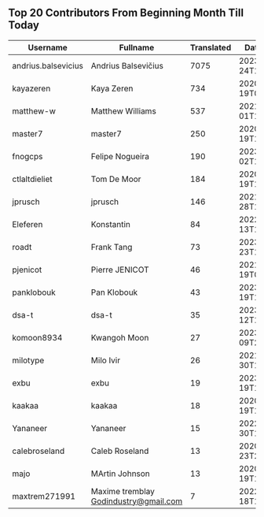 ## Top 20 Contributors From Beginning Month Till Today ##
|Username|Fullname|Translated|DateJoined|
|--------|--------|----------|----------|
|andrius.balsevicius|Andrius Balsevičius|7075|2023-03-24T13:18:42.|
|kayazeren|Kaya Zeren|734|2020-06-19T07:05:24Z|
|matthew-w|Matthew Williams|537|2021-03-01T11:40:28.|
|master7|master7|250|2020-06-19T18:20:39.|
|fnogcps|Felipe Nogueira|190|2023-03-02T12:48:46.|
|ctlaltdieliet|Tom De Moor|184|2020-06-19T16:30:47Z|
|jprusch|jprusch|146|2021-06-28T12:00:18.|
|Eleferen|Konstantin|84|2022-10-13T14:04:24Z|
|roadt|Frank Tang|73|2023-03-23T13:03:55.|
|pjenicot|Pierre JENICOT|46|2021-03-19T08:51:04.|
|panklobouk|Pan Klobouk|43|2023-04-19T11:34:10.|
|dsa-t|dsa-t|35|2023-04-12T16:58:38.|
|komoon8934|Kwangoh Moon|27|2023-03-09T23:10:06.|
|milotype|Milo Ivir|26|2021-10-30T10:27:42.|
|exbu|exbu|19|2023-01-19T16:58:57.|
|kaakaa|kaakaa|18|2020-06-19T18:20:26Z|
|Yananeer|Yananeer|15|2022-07-30T18:18:28.|
|calebroseland|Caleb Roseland|13|2020-07-23T21:29:21.|
|majo|MArtin Johnson|13|2020-06-19T18:19:45Z|
|maxtrem271991|Maxime tremblay Godindustry@gmail.com|7|2022-03-18T11:36:10.|
